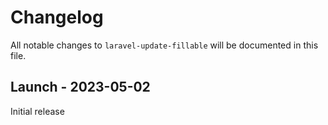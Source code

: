 # Changelog

All notable changes to `laravel-update-fillable` will be documented in this file.

## Launch - 2023-05-02

Initial release
